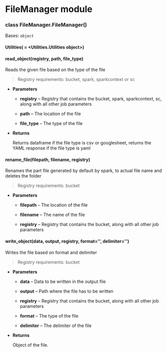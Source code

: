 # FileManager module


### class FileManager.FileManager()
Bases: `object`


#### Utilities( = <Utilities.Utilities object>)

#### read_object(registry, path, file_type)
Reads the given file based on the type of the file
> Registry requirements: bucket, spark, sparkcontext or sc


* **Parameters**

    * **registry** – Registry that contains the bucket, spark, sparkcontext, sc, along with all other job parameters

    * **path** – The location of the file

    * **file_type** – The type of the file



* **Returns**

    Returns dataframe if the file type is csv or googlesheet, returns the YAML response if the file type is yaml



#### rename_file(filepath, filename, registry)
Renames the part file generated by default by spark, to actual file name and deletes the folder
> Registry requirements: bucket


* **Parameters**

    * **filepath** – The location of the file

    * **filename** – The name of the file

    * **registry** – Registry that contains the bucket, along with all other job parameters



#### write_object(data, output, registry, format='', delimiter='')
Writes the file based on format and delimiter
> Registry requirements: bucket


* **Parameters**

    * **data** – Data to be written in the output file

    * **output** – Path where the file has to be written

    * **registry** – Registry that contains the bucket, along with all other job parameters

    * **format** – The type of the file

    * **delimiter** – The delimiter of the file



* **Returns**

    Object of the file.
